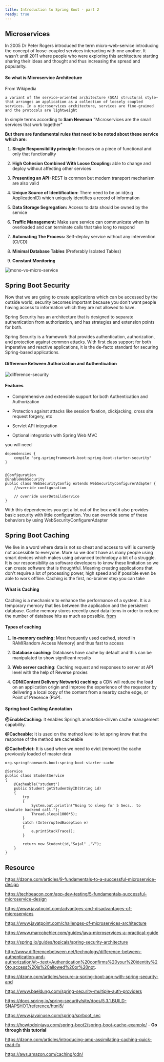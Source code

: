 ```yaml
---
title: Introduction to Spring Boot - part 2
ready: true
---
```


## Microservices

In 2005 Dr Peter Rogers introduced the term micro-web-service introducing the concept of loose-coupled services interacting with one another. It wasn't until 2011 where people who were exploring this architecture starting sharing their ideas and thought and thus increasing the spread and popularity.

#### So what is Microservice Architecture

From Wikipedia

```
a variant of the service-oriented architecture (SOA) structural style— that arranges an application as a collection of loosely coupled services. In a microservices architecture, services are fine-grained and the protocols are lightweight
```

In simple terms according to **Sam Newman** "Microservices are the small services that work together"

**But there are fundamental rules that need to be noted about these service which are:**

1. **Single Responsibility principle:** focuses on a piece of functional and only that functionality

2. **High Cohesion Combined With Loose Coupling:** able to change and deploy without affecting other services

3. **Presenting an API:** REST is common but modern transport mechanism are also valid

4. **Unique Source of Identification:** There need to be an id(e.g ApplicationID) which uniquely identifies a record of information

5. **Data Storage Segregation:** Access to data should be owned by the service

6. **Traffic Management:** Make sure service can communicate when its overloaded and can terminate calls that take long to respond

7. **Automating The Process:** Self-deploy service without any intervention (CI/CD)

8. **Minimal Database Tables** (Preferably Isolated Tables)

9. **Constant Monitoring**

![mono-vs-micro-service](mono-vs-micro-service.png)

## Spring Boot Security

Now that we are going to create applications which can be accessed by the outside world, security becomes important because you don't want people having access to information which they are not allowed to have.

Spring Security has an architecture that is designed to separate authentication from authorization, and has strategies and extension points for both.

Spring Security is a framework that provides authentication, authorization, and protection against common attacks. With first class support for both imperative and reactive applications, it is the de-facto standard for securing Spring-based applications.

#### Difference Between Authorization and Authentication

![difference-security](auth-security.png)

#### Features

- Comprehensive and extensible support for both Authentication and Authorization

- Protection against attacks like session fixation, clickjacking, cross site request forgery, etc

- Servlet API integration

- Optional integration with Spring Web MVC

you will need

```
dependencies {
    compile "org.springframework.boot:spring-boot-starter-security"
}


@Configuration
@EnableWebSecurity
public class WebSecurityConfig extends WebSecurityConfigurerAdapter {
    //override configuration

    // override userDetailsService
}
```

With this dependencies you get a lot out of the box and it also provides basic security with little configuration. You can override some of these behaviors by using WebSecurityConfigurerAdapter

## Spring Boot Caching

We live in a word where data is not so cheat and access to wifi is currently not accessible to everyone. More so we don't have as many people using smart devices which makes using advanced technology a bit of a struggle. It is our responsibility as software developers to know these limitation so we can create software that is thoughtful. Meaning creating applications that don't require a lot of processing power, high speed and if possible even be able to work offline. Caching is the first, no-brainer step you can take

#### What is Caching

Caching is a mechanism to enhance the performance of a system. It is a temporary memory that lies between the application and the persistent database. Cache memory stores recently used data items in order to reduce the number of database hits as much as possible. [from](wtodoinjava.com/spring-boot2/spring-boot-cache-example/)

#### Types of caching

1. **In-memory caching:** Most frequently used cached, stored in RAM(Random Access Memory) and thus fast to access

2. **Database caching:** Databases have cache by default and this can be manipulated to show significant results

3. **Web server caching:** Caching request and responses to server at API level with the help of Reverse proxies

4. **CDN(Content Delivery Network) caching:** a CDN will reduce the load on an application origin and improve the experience of the requestor by delivering a local copy of the content from a nearby cache edge, or Point of Presence (PoP).

#### Spring boot Caching Annotation

**@EnableCaching:** It enables Spring’s annotation-driven cache management capability.

**@Cacheable:** It is used on the method level to let spring know that the response of the method are cacheable

**@CacheEvict:** It is used when we need to evict (remove) the cache previously loaded of master data

```
org.springframework.boot:spring-boot-starter-cache

@Service
public class StudentService
{
    @Cacheable("student")
    public Student getStudentByID(String id)
    {
        try
        {
            System.out.println("Going to sleep for 5 Secs.. to simulate backend call.");
            Thread.sleep(1000*5);
        }
        catch (InterruptedException e)
        {
            e.printStackTrace();
        }

        return new Student(id,"Sajal" ,"V");
    }
}
```

## Resource

https://dzone.com/articles/9-fundamentals-to-a-successful-microservice-design

https://techbeacon.com/app-dev-testing/5-fundamentals-successful-microservice-design

https://www.javatpoint.com/advantges-and-disadvantages-of-microservices

https://www.javatpoint.com/challenges-of-microservices-architecture

https://www.marcobehler.com/guides/java-microservices-a-practical-guide

https://spring.io/guides/topicals/spring-security-architecture

http://www.differencebetween.net/technology/difference-between-authentication-and-authorization/#:~:text=Authentication%20confirms%20your%20identity%20to,access%20is%20allowed%20or%20not.

https://dzone.com/articles/secure-a-spring-boot-app-with-spring-security-and

https://www.baeldung.com/spring-security-multiple-auth-providers

https://docs.spring.io/spring-security/site/docs/5.3.1.BUILD-SNAPSHOT/reference/html5/

https://www.javainuse.com/spring/sprboot_sec

https://howtodoinjava.com/spring-boot2/spring-boot-cache-example/ - **Go through this tutorial**

https://dzone.com/articles/introducing-amp-assimilating-caching-quick-read-fo

https://aws.amazon.com/caching/cdn/
